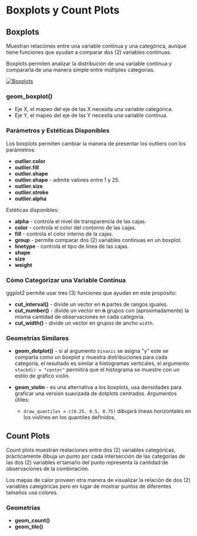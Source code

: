 # Boxplots y Count Plots

## Boxplots

Muestran relaciones entre una variable contínua y una categórica, aunque tiene funciones que ayudan a comparar dos (2) variables contínuas.

Boxplots permiten analizar la distribución de una variable contínua y compararla de una manera simple entre múltiples categorías.

[![Boxplots](https://i.vimeocdn.com/video/640873839.jpg?mw=400&mh=300)](https://vimeo.com/222358034, "Click para ver el video")

### geom_boxplot()
  * Eje X, el mapeo del eje de las X necesita una variable categórica.
  * Eje Y, el mapeo del eje de las Y necesita una variable contínua.

### Parámetros y Estéticas Disponibles
Los boxplots permiten cambiar la manera de presentar los outliers con los parámetros: 
* **outlier.color**
* **outlier.fill**
* **outlier.shape**
* **outlier.shape** - admite valores entre 1 y 25.
* **outlier.size**
* **outlier.stroke**
* **outlier.alpha**

Estéticas disponibles:
* **alpha** - controla el nivel de transparencia de las cajas.
* **color** - controla el color del contorno de las cajas.
* **fill** - controla el color interno de la cajas.
* **group** - permite comparar dos (2) variables continuas en un boxplot.
* **linetype** - controla el tipo de línea de las cajas.
* **shape**
* **size**
* **weight**

### Cómo Categorizar una Variable Contínua

ggplot2 permite usar tres (3) funciones que ayudan en este propósito:

* **cut_interval()** - divide un vector en **n** partes de rangos iguales.
* **cut_number()** - divide un vector en **n** grupos con (aproximadamente) la misma cantidad de observaciones en cada categoría.
* **cut_width()** - divide un vector en grupos de ancho `width`.

### Geometrías Similares 
* **geom_dotplot()** - si al argumento `binaxis` se asigna "y" este se comparta como un boxplot y muestra distribuciones para cada categoría, el resultado es similar a histogramas verticales, el argumento `stackdir = "center"` permitirá que el histograma se muestre con un estilo de gráfico violín.

* **geom_violin** - es una alternativa a los boxplots, usa densidades para graficar una versión suavizada de dotplots centrados. Argumentos útiles:
  * `draw_quantiles = c(0.25, 0.5, 0.75)` dibujará líneas horizontales  en los violines en los quantiles definidos.

## Count Plots 

Count plots muestran realaciones entre dos (2) variables categóricas, prácticamente dibuja un punto por cada intersección de las categorías de las dos (2) variables el tamaño del punto representa la cantidad de observaciones de la combinación.

Los mapas de calor proveen otra manera de visualizar la relación de dos (2) variables categóricas pero en lugar de mostrar puntos de diferentes tamaños usa colores.

### Geometrías

* **geom_count()**
* **geom_tile()**
